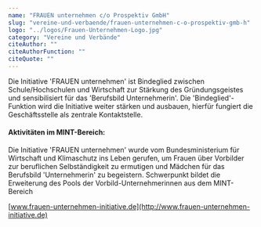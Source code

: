 ```yaml
---
name: "FRAUEN unternehmen c/o Prospektiv GmbH"
slug: "vereine-und-verbaende/frauen-unternehmen-c-o-prospektiv-gmb-h"
logo: "../logos/Frauen-Unternehmen-Logo.jpg"
category: "Vereine und Verbände"
citeAuthor: ""
citeAuthorFunction: ""
citeQuote: ""
---
```


Die Initiative 'FRAUEN unternehmen' ist Bindeglied zwischen Schule/Hochschulen und Wirtschaft zur Stärkung des Gründungsgeistes und sensibilisiert für das 'Berufsbild Unternehmerin'. Die 'Bindeglied'-Funktion wird die Initiative weiter stärken und ausbauen, hierfür fungiert die Geschäftsstelle als zentrale Kontaktstelle.

#### Aktivitäten im MINT-Bereich:

Die Initiative 'FRAUEN unternehmen' wurde vom Bundesministerium für Wirtschaft und Klimaschutz ins Leben gerufen, um Frauen über Vorbilder zur beruflichen Selbständigkeit zu ermutigen und Mädchen für das Berufsbild 'Unternehmerin' zu begeistern. Schwerpunkt bildet die Erweiterung des Pools der Vorbild-Unternehmerinnen aus dem MINT-Bereich

[www.frauen-unternehmen-initiative.de](http://www.frauen-unternehmen-initiative.de)
